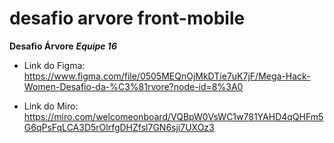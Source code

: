 # desafio arvore front-mobile
**Desafio Árvore**
**_Equipe 16_**

* Link do Figma:
https://www.figma.com/file/0505MEQnOjMkDTie7uK7jF/Mega-Hack-Women-Desafio-da-%C3%81rvore?node-id=8%3A0

* Link do Miro:
https://miro.com/welcomeonboard/VQBpW0VsWC1w781YAHD4qQHFm5G6qPsFqLCA3D5rOlrfgDHZfsl7GN6sji7UXOz3
